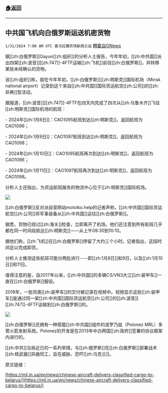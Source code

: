 ###  [:house:返回](README.md)
---


## 中共国飞机向白俄罗斯运送机密货物
`1/31/2024 7:00 AM UTC 喜马拉雅农场新西兰站` [轉載自GNews](https://gnews.org/articles/2268830)

据[[zh:白俄罗斯]]Gayun[[zh:组织]]的分析人士报告，今年年初，[[zh:中共国]]派出四架[[zh:波音]][[zh:747]]-4FTF运输[[zh:飞机]]前往[[zh:白俄罗斯]]，并转移某些未经确认的货物。

该[[zh:组织]]称，就在今年年初，[[zh:白俄罗斯]][[zh:明斯克]]国际机场（Minsk national airport）记录到这个来自[[zh:中共国]]国际货运航空[[zh:公司]]的[[zh:非典]]型活动。

据报道，[[zh:波音]][[zh:747]]-4FTF在四天内完成了四次从[[zh:乌鲁木齐]]飞往[[zh:明斯克]]国际机场的航班：

\- 2024年[[zh:1月8日]]：CAO1095航班到达[[zh:明斯克]]，返回航班为CAO1096；

\- 2024年[[zh:1月9日]]：CAO1097航班到达[[zh:明斯克]]，返回航班为CAO1098；

\- 2024年[[zh:1月10日]]：CAO1095航班再次到达[[zh:明斯克]]，返回航班为CAO1096；

\- 2024年[[zh:1月11日]]：CAO1097航班再次到达[[zh:明斯克]]，返回航班为CAO1098。

分析人士还指出，为货运航班服务的物流中心位于[[zh:明斯克]]国际机场。

![](ipfs://QmQMWH8bhJ5F6f8dnRC17qWRyy849X895gJjhN86FKNjko?.png)


[[zh:白俄罗斯]]反对派自营网站motolko.help的记者声称，[[zh:中共国]]国际货运航空[[zh:公司]]将军事装备从[[zh:中共国]]运往[[zh:白俄罗斯]]。

据悉，货物已绕过[[zh:海关]]检查，立即离开了机场。他们还注意到所有航班几乎都在同一时间段抵达[[zh:明斯克]]——从上午09:30到10:10。

据他们称，[[zh:飞机]]在[[zh:白俄罗斯]]停留了大约三个小时。记者指出，这段时间足以完成卸货。

分析人士推测这些航班可能分两批进行\-\---即[[zh:1月8日]]和9日，以及[[zh:1月10日]]和11日。

值得注意的是，自2017年以来，[[zh:中共国]]的多辆CS/VN3大江[[zh:装甲车]]一直在[[zh:白俄罗斯]]服役。

2018年，一批同类[[zh:装甲车]]的交付被记录在视频中。视频显示这些[[zh:装甲车]]是通过同一架[[zh:中共国]]国际货运航空[[zh:公司]]的[[zh:波音]][[zh:747]]-4FTF运输到[[zh:白俄罗斯]]的。


![](ipfs://QmUe6evEomth2q21yM5RwFhe2f1iuPfKu3oeKTSyNqLWD8?.png)


[[zh:白俄罗斯]]还拥有一种搭载[[zh:中共国]]组件的波罗乃兹（Polonez MRL）多管火箭发射系统。Polonez的开发是在2013年中白两国[[zh:政府]]签署的协议框架内进行的。

[[zh:中共]]当局近日的一系列举措，与[[zh:俄罗斯]]在[[zh:白俄罗斯]]部署战术[[zh:核武器]]异曲同工，旨在威胁、恐吓[[zh:乌克兰]]。


原文链接：

[https://mil.in.ua/en/news/chinese-aircraft-delivers-classified-cargo-to-belarus/](https://mil.in.ua/en/news/chinese-aircraft-delivers-classified-cargo-to-belarus/)

